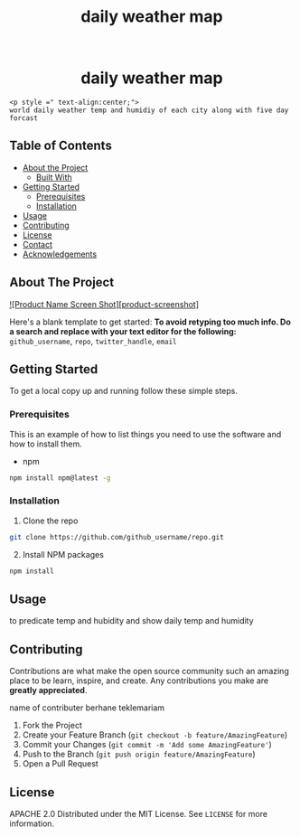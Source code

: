 # <h1 style =" text-align:center;"> daily weather map</h1>


<!-- PROJECT LOGO -->
<br />

   <h1 style =" text-align:center;">daily weather map</h1>

    <p style =" text-align:center;">
    world daily weather temp and humidiy of each city along with five day forcast
   </p>



<!-- TABLE OF CONTENTS -->
## Table of Contents

* [About the Project](#about-the-project)
  * [Built With](#built-with)
* [Getting Started](#getting-started)
  * [Prerequisites](#prerequisites)
  * [Installation](#installation)
* [Usage](#usage)
* [Contributing](#contributing)
* [License](#license)
* [Contact](#contact)
* [Acknowledgements](#acknowledgements)



<!-- ABOUT THE PROJECT -->
## About The Project

[![Product Name Screen Shot][product-screenshot]](demo.png)

Here's a blank template to get started:
**To avoid retyping too much info. Do a search and replace with your text editor for the following:**
`github_username`, `repo`, `twitter_handle`, `email`


<!-- GETTING STARTED -->
## Getting Started

To get a local copy up and running follow these simple steps.

### Prerequisites

This is an example of how to list things you need to use the software and how to install them.
* npm
```sh
npm install npm@latest -g
```

### Installation
 
1. Clone the repo
```sh
git clone https://github.com/github_username/repo.git
```
2. Install NPM packages
```sh
npm install
```


<!-- USAGE EXAMPLES -->
## Usage

to predicate temp and hubidity and show daily temp and humidity


<!-- CONTRIBUTING -->
## Contributing

Contributions are what make the open source community such an amazing place to be learn, inspire, and create. Any contributions you make are **greatly appreciated**.


name of contributer 
berhane teklemariam
1. Fork the Project
2. Create your Feature Branch (`git checkout -b feature/AmazingFeature`)
3. Commit your Changes (`git commit -m 'Add some AmazingFeature'`)
4. Push to the Branch (`git push origin feature/AmazingFeature`)
5. Open a Pull Request



<!-- LICENSE -->
## License
APACHE 2.0
Distributed under the MIT License. See `LICENSE` for more information.

  